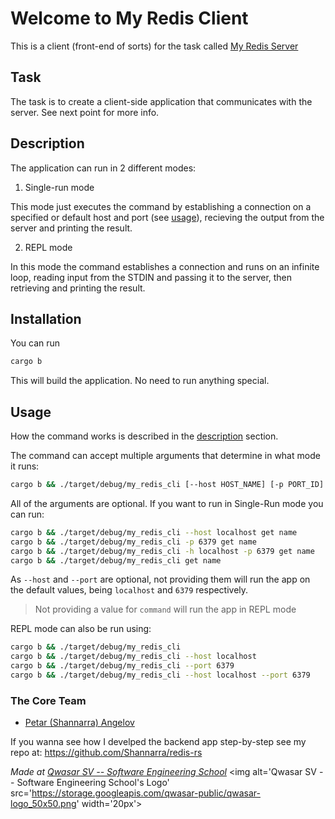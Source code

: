 # Welcome to My Redis Client
This is a client (front-end of sorts) for the task called [My Redis Server](https://upskill.us.qwasar.io/users/angelov_p/projects/my_redis_server)

## Task
The task is to create a client-side application that communicates with the server. See next point for more info.

## Description
The application can run in 2 different modes:
1. Single-run mode

This mode just executes the command by establishing a connection on a specified or default host and port (see [usage](#usage)),
recieving the output from the server and printing the result.

2. REPL mode

In this mode the command establishes a connection and runs on an infinite loop, reading input from the STDIN and passing it to the server,
then retrieving and printing the result.

## Installation
You can run 
```sh
cargo b
```
This will build the application. No need to run anything special.

## Usage
How the command works is described in the [description](#description) section.

The command can accept multiple arguments that determine in what mode it runs:
```sh
cargo b && ./target/debug/my_redis_cli [--host HOST_NAME] [-p PORT_ID] [command]
```

All of the arguments are optional. 
If you want to run in Single-Run mode you can run:
```sh
cargo b && ./target/debug/my_redis_cli --host localhost get name
cargo b && ./target/debug/my_redis_cli -p 6379 get name
cargo b && ./target/debug/my_redis_cli -h localhost -p 6379 get name
cargo b && ./target/debug/my_redis_cli get name
```

As `--host` and `--port` are optional, not providing them will run the app on the default values, being `localhost` and `6379` respectively.
> Not providing a value for `command` will run the app in REPL mode

REPL mode can also be run using:
```sh
cargo b && ./target/debug/my_redis_cli
cargo b && ./target/debug/my_redis_cli --host localhost
cargo b && ./target/debug/my_redis_cli --port 6379
cargo b && ./target/debug/my_redis_cli --host localhost --port 6379
```


### The Core Team
- [Petar (Shannarra) Angelov](https://www.github.com/Shannarra)

If you wanna see how I develped the backend app step-by-step see my repo at: https://github.com/Shannarra/redis-rs

<span><i>Made at <a href='https://qwasar.io'>Qwasar SV -- Software Engineering School</a></i></span>
<span><img alt='Qwasar SV -- Software Engineering School's Logo' src='https://storage.googleapis.com/qwasar-public/qwasar-logo_50x50.png' width='20px'></span>
